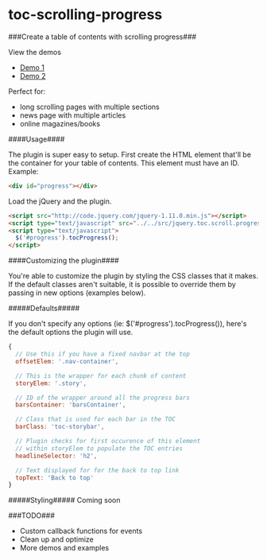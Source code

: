 # toc-scrolling-progress #

###Create a table of contents with scrolling progress###

View the demos
- [Demo 1](http://jfitzsimmons2.github.io/toc-scrolling-progress/demos/alice/)
- [Demo 2](http://jfitzsimmons2.github.io/toc-scrolling-progress/demos/garden/book.html)

Perfect for:
- long scrolling pages with multiple sections
- news page with multiple articles
- online magazines/books

####Usage####

The plugin is super easy to setup. First create the HTML element that'll be the container for your table of contents. This element must have an ID. Example:

````html
<div id="progress"></div>
````

Load the jQuery and the plugin.

````html
<script src="http://code.jquery.com/jquery-1.11.0.min.js"></script>
<script type="text/javascript" src="../../src/jquery.toc.scroll.progress.js"></script>
<script type="text/javascript">
  $('#progress').tocProgress();
</script>
````

####Customizing the plugin####

You're able to customize the plugin by styling the CSS classes that it makes. If the default classes aren't suitable, it is possible to override them by passing in new options (examples below).

#####Defaults#####

If you don't specify any options (ie: $('#progress').tocProgress()), here's the default options the plugin will use.

````js
{
  // Use this if you have a fixed navbar at the top
  offsetElem: '.nav-container',

  // This is the wrapper for each chunk of content
  storyElem: '.story',

  // ID of the wrapper around all the progress bars
  barsContainer: 'barsContainer',

  // Class that is used for each bar in the TOC
  barClass: 'toc-storybar',

  // Plugin checks for first occurence of this element 
  // within storyElem to populate the TOC entries
  headlineSelector: 'h2',

  // Text displayed for for the back to top link
  topText: 'Back to top'
}
````

#####Styling#####
Coming soon

###TODO###
- Custom callback functions for events
- Clean up and optimize
- More demos and examples


